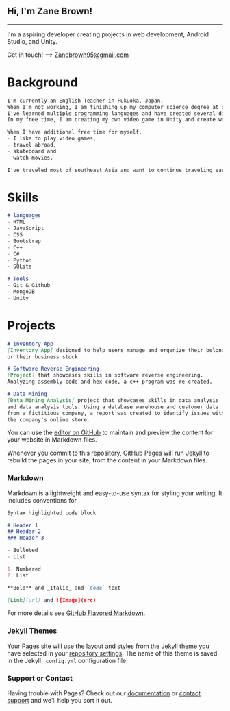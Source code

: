 ## Hi, I'm Zane Brown!
________________________________________________________________________


I'm a aspiring developer creating projects in web development, Android Studio, and Unity. 


Get in touch! --> Zanebrown95@gmail.com

# Background
```markdown
I'm currently an English Teacher in Fukuoka, Japan. 
When I'm not working, I am finishing up my computer science degree at Southern New Hampshire University. 
I've learned multiple programming languages and have created several different projects.
In my free time, I am creating my own video game in Unity and create websites.

When I have additional free time for myself, 
- I like to play video games, 
- travel abroad, 
- skateboard and 
- watch movies. 

I've traveled most of southeast Asia and want to continue traveling east to as many countries as I can.
```

# Skills
```markdown
# languages
- HTML
- JavaScript
- CSS
- Bootstrap
- C++
- C#
- Python
- SQLite

# Tools
- Git & Github
- MongoDB
- Unity
```

# Projects
```markdown
# Inventory App
[Inventory App] designed to help users manage and organize their belongings 
or their business stock.

# Software Reverse Engineering
[Project] that showcases skills in software reverse engineering.
Analyzing assembly code and hex code, a c++ program was re-created.

# Data Mining
[Data Mining Analysis] project that showcases skills in data analysis
and data analysis tools. Using a database warehouse and customer data 
from a fictitious company, a report was created to identify issues with 
the company's online store.
```


You can use the [editor on GitHub](https://github.com/BeardedArtist/BeardedArtist.github.io/edit/main/index.md) to maintain and preview the content for your website in Markdown files.

Whenever you commit to this repository, GitHub Pages will run [Jekyll](https://jekyllrb.com/) to rebuild the pages in your site, from the content in your Markdown files.

### Markdown

Markdown is a lightweight and easy-to-use syntax for styling your writing. It includes conventions for

```markdown
Syntax highlighted code block

# Header 1
## Header 2
### Header 3

- Bulleted
- List

1. Numbered
2. List

**Bold** and _Italic_ and `Code` text

[Link](url) and ![Image](src)
```

For more details see [GitHub Flavored Markdown](https://guides.github.com/features/mastering-markdown/).

### Jekyll Themes

Your Pages site will use the layout and styles from the Jekyll theme you have selected in your [repository settings](https://github.com/BeardedArtist/BeardedArtist.github.io/settings/pages). The name of this theme is saved in the Jekyll `_config.yml` configuration file.

### Support or Contact

Having trouble with Pages? Check out our [documentation](https://docs.github.com/categories/github-pages-basics/) or [contact support](https://support.github.com/contact) and we’ll help you sort it out.
